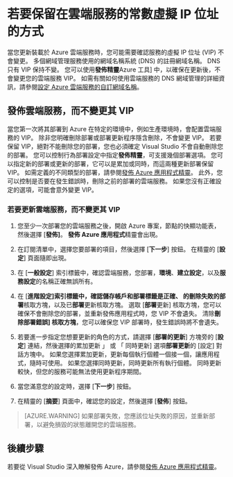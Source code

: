 <properties
   pageTitle="如何保留在雲端服務的常數虛擬 IP 位址 |Microsoft Azure"
   description="瞭解如何確保您 Azure 雲端服務的虛擬 IP 位址 (VIP) 不會變更。"
   services="visual-studio-online"
   documentationCenter="na"
   authors="TomArcher"
   manager="douge"
   editor="" />
<tags
   ms.service="multiple"
   ms.devlang="dotnet"
   ms.topic="article"
   ms.tgt_pltfrm="na"
   ms.workload="multiple"
   ms.date="08/15/2016"
   ms.author="tarcher" />

# <a name="how-to-retain-a-constant-virtual-ip-address-for-a-cloud-service"></a>若要保留在雲端服務的常數虛擬 IP 位址的方式

當您更新裝載於 Azure 雲端服務時，您可能需要確認服務的虛擬 IP 位址 (VIP) 不會變更。 多個網域管理服務使用的網域名稱系統 (DNS) 的註冊網域名稱。 DNS 只有 VIP 保持不變。 您可以使用**發佈精靈**Azure 工具] 中，以確保在更新後，不會變更您的雲端服務 VIP。 如需有關如何使用雲端服務的 DNS 網域管理的詳細資訊，請參閱[設定 Azure 雲端服務的自訂網域名稱](./cloud-services/cloud-services-custom-domain-name.md)。

## <a name="publishing-a-cloud-service-without-changing-its-vip"></a>發佈雲端服務，而不變更其 VIP

當您第一次將其部署到 Azure 在特定的環境中，例如生產環境時，會配置雲端服務的 VIP。 除非您明確刪除部署或部署更新程序隱含刪除，不會變更 VIP。 若要保留 VIP，絕對不能刪除您的部署，您也必須確定 Visual Studio 不會自動刪除您的部署。 您可以控制行為部署設定中指定**發佈精靈**，可支援幾個部署選項。 您可以指定新的部署或更新的部署，它可以是累加或同時，而這兩種更新部署保留 VIP。 如需定義的不同類型的部署，請參閱[發佈 Azure 應用程式精靈](vs-azure-tools-publish-azure-application-wizard.md)。  此外，您可以控制是否要在發生錯誤時，刪除之前的部署的雲端服務。 如果您沒有正確設定的選項，可能會意外變更 VIP。

### <a name="to-update-a-cloud-service-without-changing-its-vip"></a>若要更新雲端服務，而不變更其 VIP

1. 您至少一次部署您的雲端服務之後，開啟 Azure 專案，節點的快顯功能表，然後選擇 [**發佈]**。 **發佈 Azure 應用程式**精靈會出現。

1. 在訂閱清單中，選擇您要部署的項目，然後選擇 [**下一步**] 按鈕。 在精靈的 [**設定**] 頁面隨即出現。

1. 在 [**一般設定**] 索引標籤中，確認雲端服務，您部署，**環境**、**建立設定**，以及**服務設定**的名稱正確無誤所有。

1. 在 [**進階設定]**索引標籤中，確認儲存帳戶和部署標籤是正確、 的**刪除失敗的部署**核取方塊，以及已**部署**更新核取方塊。 選取 [**部署**更新] 核取方塊，您可以確保不會刪除您的部署，並重新發佈應用程式時，您 VIP 不會遺失。 清除**刪除部署錯誤] 核取方塊**，您可以確保您 VIP 部署時，發生錯誤時將不會遺失。

1. 若要進一步指定您想要更新的角色的方式，請選擇 [**部署的更新**] 方塊旁的 [**設定**] 連結，然後選擇的累加更新 」 或 「 同時更新] 選項**部署更新**的 [設定] 對話方塊中。 如果您選擇累加更新，更新每個執行個體一個接一個，讓應用程式，隨時可使用。 如果您選擇同時更新，同時更新所有執行個體。 同時更新較快，但您的服務可能無法使用更新程序期間。

1. 當您滿意您的設定時，選擇 [**下一步**] 按鈕。

1. 在精靈的 [**摘要**] 頁面中，確認您的設定，然後選擇 [**發佈**] 按鈕。

  >[AZURE.WARNING] 如果部署失敗，您應該位址失敗的原因，並重新部署，以避免損毀的狀態離開您的雲端服務。

## <a name="next-steps"></a>後續步驟

若要從 Visual Studio 深入瞭解發佈 Azure，請參閱[發佈 Azure 應用程式精靈](vs-azure-tools-publish-azure-application-wizard.md)。
